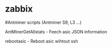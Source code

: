 # zabbix

#Antminer scripts (Antminer S9, L3 ...)

AntMinerGetAllstats - Feech asic JSON information

rebootasic - Reboot asic wihtout ssh

